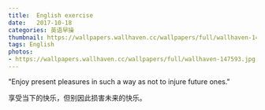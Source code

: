 ```yaml
---
title:  English exercise
date:   2017-10-18
categories: 英语早操
thumbnail: https://wallpapers.wallhaven.cc/wallpapers/full/wallhaven-147593.jpg
tags: English
photos:
- https://wallpapers.wallhaven.cc/wallpapers/full/wallhaven-147593.jpg
---
```


"Enjoy present pleasures in such a way as not to injure future ones."
<p>享受当下的快乐，但别因此损害未来的快乐。</p>
